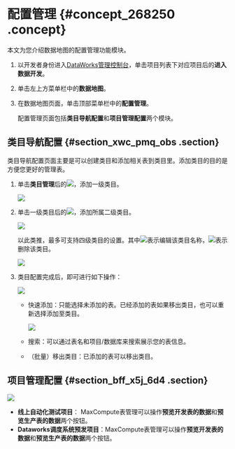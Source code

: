 # 配置管理 {#concept_268250 .concept}

本文为您介绍数据地图的配置管理功能模块。

1.  以开发者身份进入[DataWorks管理控制台](https://workbench.data.aliyun.com/console)，单击项目列表下对应项目后的**进入数据开发**。
2.  单击左上方菜单栏中的**数据地图**。
3.  在数据地图页面，单击顶部菜单栏中的**配置管理**。

    配置管理页面包括**类目导航配置**和**项目管理配置**两个模块。


## 类目导航配置 {#section_xwc_pmq_obs .section}

类目导航配置页面主要是可以创建类目和添加相关表到类目里。添加类目的目的是方便您更好的管理表。

1.  单击**类目管理**后的![](http://static-aliyun-doc.oss-cn-hangzhou.aliyuncs.com/assets/img/16347/155840468547501_zh-CN.png)，添加一级类目。

    ![](http://static-aliyun-doc.oss-cn-hangzhou.aliyuncs.com/assets/img/16347/155840468547500_zh-CN.png)

2.  单击一级类目后的![](http://static-aliyun-doc.oss-cn-hangzhou.aliyuncs.com/assets/img/16347/155840468547501_zh-CN.png)，添加所属二级类目。

    ![](http://static-aliyun-doc.oss-cn-hangzhou.aliyuncs.com/assets/img/16347/155840468547502_zh-CN.png)

    以此类推，最多可支持四级类目的设置。其中![](http://static-aliyun-doc.oss-cn-hangzhou.aliyuncs.com/assets/img/16347/155840468547503_zh-CN.png)表示编辑该类目名称，![](http://static-aliyun-doc.oss-cn-hangzhou.aliyuncs.com/assets/img/16347/155840468547504_zh-CN.png)表示删除该类目。

    ![](http://static-aliyun-doc.oss-cn-hangzhou.aliyuncs.com/assets/img/16347/155840468547505_zh-CN.png)

3.  类目配置完成后，即可进行如下操作：

    ![](http://static-aliyun-doc.oss-cn-hangzhou.aliyuncs.com/assets/img/16347/155840468547508_zh-CN.png)

    -   快速添加：只能选择未添加的表。已经添加的表如果移出类目，也可以重新选择添加至类目。

        ![](http://static-aliyun-doc.oss-cn-hangzhou.aliyuncs.com/assets/img/16347/155840468547509_zh-CN.png)

    -   搜索：可以通过表名和项目/数据库来搜索展示您的表信息。
    -   （批量）移出类目：已添加的表可以移出类目。

## 项目管理配置 {#section_bff_x5j_6d4 .section}

![](http://static-aliyun-doc.oss-cn-hangzhou.aliyuncs.com/assets/img/221299/155840468547572_zh-CN.png)

-   **线上自动化测试项目**： MaxCompute表管理可以操作**预览开发表的数据**和**预览生产表的数据**两个按钮。
-   **Dataworks调度系统预发项目**：MaxCompute表管理可以操作**预览开发表的数据**和**预览生产表的数据**两个按钮。

